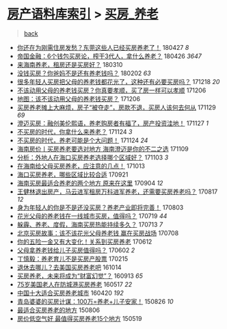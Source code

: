[房产语料库索引](../../README.md)  > [买房_养老](买房_养老.md)
====
> [back](../README.md)

- [你还在为刚需住房发愁？东莞这些人已经买房养老了！](http://jkwz.applinzi.com/ittc/7096609712164570118.html#%E4%BD%A0%E8%BF%98%E5%9C%A8%E4%B8%BA%E5%88%9A%E9%9C%80%E4%BD%8F%E6%88%BF%E5%8F%91%E6%84%81%EF%BC%9F%E4%B8%9C%E8%8E%9E%E8%BF%99%E4%BA%9B%E4%BA%BA%E5%B7%B2%E7%BB%8F%E4%B9%B0%E6%88%BF%E5%85%BB%E8%80%81%E4%BA%86%EF%BC%81) 180427 *8* 
- [帝国金融：6个钱包买房论，榨干3代人，拿什么养老？](http://jkwz.applinzi.com/ittc/7096319379920913425.html#%E5%B8%9D%E5%9B%BD%E9%87%91%E8%9E%8D%EF%BC%9A6%E4%B8%AA%E9%92%B1%E5%8C%85%E4%B9%B0%E6%88%BF%E8%AE%BA%EF%BC%8C%E6%A6%A8%E5%B9%B23%E4%BB%A3%E4%BA%BA%EF%BC%8C%E6%8B%BF%E4%BB%80%E4%B9%88%E5%85%BB%E8%80%81%EF%BC%9F) 180426 *3647* 
- [来海南养老，租房还是买房好？](http://jkwz.applinzi.com/ittc/7078866024470676487.html#%E6%9D%A5%E6%B5%B7%E5%8D%97%E5%85%BB%E8%80%81%EF%BC%8C%E7%A7%9F%E6%88%BF%E8%BF%98%E6%98%AF%E4%B9%B0%E6%88%BF%E5%A5%BD%EF%BC%9F) 180310  
- [没钱买房？你爸妈不是还有养老钱吗？](http://jkwz.applinzi.com/ittc/7065267530736600080.html#%E6%B2%A1%E9%92%B1%E4%B9%B0%E6%88%BF%EF%BC%9F%E4%BD%A0%E7%88%B8%E5%A6%88%E4%B8%8D%E6%98%AF%E8%BF%98%E6%9C%89%E5%85%BB%E8%80%81%E9%92%B1%E5%90%97%EF%BC%9F) 180202 *63* 
- [很多年轻人买房把父母的养老钱都花光了，这种还有必要买房吗？](http://jkwz.applinzi.com/ittc/7048434488206427153.html#%E5%BE%88%E5%A4%9A%E5%B9%B4%E8%BD%BB%E4%BA%BA%E4%B9%B0%E6%88%BF%E6%8A%8A%E7%88%B6%E6%AF%8D%E7%9A%84%E5%85%BB%E8%80%81%E9%92%B1%E9%83%BD%E8%8A%B1%E5%85%89%E4%BA%86%EF%BC%8C%E8%BF%99%E7%A7%8D%E8%BF%98%E6%9C%89%E5%BF%85%E8%A6%81%E4%B9%B0%E6%88%BF%E5%90%97%EF%BC%9F) 171218 *20* 
- [不该动用父母的养老钱买房？你真要孝顺，买了房一样可以孝顺](http://jkwz.applinzi.com/ittc/7043982114410726417.html#%E4%B8%8D%E8%AF%A5%E5%8A%A8%E7%94%A8%E7%88%B6%E6%AF%8D%E7%9A%84%E5%85%BB%E8%80%81%E9%92%B1%E4%B9%B0%E6%88%BF%EF%BC%9F%E4%BD%A0%E7%9C%9F%E8%A6%81%E5%AD%9D%E9%A1%BA%EF%BC%8C%E4%B9%B0%E4%BA%86%E6%88%BF%E4%B8%80%E6%A0%B7%E5%8F%AF%E4%BB%A5%E5%AD%9D%E9%A1%BA) 171206  
- [地图：该不该动用父母的养老钱买房？](http://jkwz.applinzi.com/ittc/7043912600084022288.html#%E5%9C%B0%E5%9B%BE%EF%BC%9A%E8%AF%A5%E4%B8%8D%E8%AF%A5%E5%8A%A8%E7%94%A8%E7%88%B6%E6%AF%8D%E7%9A%84%E5%85%BB%E8%80%81%E9%92%B1%E4%B9%B0%E6%88%BF%EF%BC%9F) 171206  
- [买房养老摊上大麻烦，房子“被夺走”，房款不退，买房人该何去何从](http://jkwz.applinzi.com/ittc/7041373533286958097.html#%E4%B9%B0%E6%88%BF%E5%85%BB%E8%80%81%E6%91%8A%E4%B8%8A%E5%A4%A7%E9%BA%BB%E7%83%A6%EF%BC%8C%E6%88%BF%E5%AD%90%E2%80%9C%E8%A2%AB%E5%A4%BA%E8%B5%B0%E2%80%9D%EF%BC%8C%E6%88%BF%E6%AC%BE%E4%B8%8D%E9%80%80%EF%BC%8C%E4%B9%B0%E6%88%BF%E4%BA%BA%E8%AF%A5%E4%BD%95%E5%8E%BB%E4%BD%95%E4%BB%8E) 171129 *69* 
- [澄迈买房：融创美伦熙语，养老购房者有福了，房产投资洼地！](http://jkwz.applinzi.com/ittc/7040654216094286865.html#%E6%BE%84%E8%BF%88%E4%B9%B0%E6%88%BF%EF%BC%9A%E8%9E%8D%E5%88%9B%E7%BE%8E%E4%BC%A6%E7%86%99%E8%AF%AD%EF%BC%8C%E5%85%BB%E8%80%81%E8%B4%AD%E6%88%BF%E8%80%85%E6%9C%89%E7%A6%8F%E4%BA%86%EF%BC%8C%E6%88%BF%E4%BA%A7%E6%8A%95%E8%B5%84%E6%B4%BC%E5%9C%B0%EF%BC%81) 171127 *1* 
- [不买房的时代，你拿什么来养老？](http://jkwz.applinzi.com/ittc/7039513018793198609.html#%E4%B8%8D%E4%B9%B0%E6%88%BF%E7%9A%84%E6%97%B6%E4%BB%A3%EF%BC%8C%E4%BD%A0%E6%8B%BF%E4%BB%80%E4%B9%88%E6%9D%A5%E5%85%BB%E8%80%81%EF%BC%9F) 171124 *3* 
- [不买房的时代，养老可能是个大问题！](http://jkwz.applinzi.com/ittc/7039513018327630864.html#%E4%B8%8D%E4%B9%B0%E6%88%BF%E7%9A%84%E6%97%B6%E4%BB%A3%EF%BC%8C%E5%85%BB%E8%80%81%E5%8F%AF%E8%83%BD%E6%98%AF%E4%B8%AA%E5%A4%A7%E9%97%AE%E9%A2%98%EF%BC%81) 171124 *24* 
- [海南房价丨买房养老要选对地方 海南澄迈是你的不二之选](http://jkwz.applinzi.com/ittc/7033868891070137360.html#%E6%B5%B7%E5%8D%97%E6%88%BF%E4%BB%B7%E4%B8%A8%E4%B9%B0%E6%88%BF%E5%85%BB%E8%80%81%E8%A6%81%E9%80%89%E5%AF%B9%E5%9C%B0%E6%96%B9+%E6%B5%B7%E5%8D%97%E6%BE%84%E8%BF%88%E6%98%AF%E4%BD%A0%E7%9A%84%E4%B8%8D%E4%BA%8C%E4%B9%8B%E9%80%89) 171109  
- [分析：外地人在海口买房养老选择哪个区域好？](http://jkwz.applinzi.com/ittc/7031750113192576017.html#%E5%88%86%E6%9E%90%EF%BC%9A%E5%A4%96%E5%9C%B0%E4%BA%BA%E5%9C%A8%E6%B5%B7%E5%8F%A3%E4%B9%B0%E6%88%BF%E5%85%BB%E8%80%81%E9%80%89%E6%8B%A9%E5%93%AA%E4%B8%AA%E5%8C%BA%E5%9F%9F%E5%A5%BD%EF%BC%9F) 171103 *3* 
- [在海南给父母买房养老，应注意的几点！](http://jkwz.applinzi.com/ittc/7023960351245354000.html#%E5%9C%A8%E6%B5%B7%E5%8D%97%E7%BB%99%E7%88%B6%E6%AF%8D%E4%B9%B0%E6%88%BF%E5%85%BB%E8%80%81%EF%BC%8C%E5%BA%94%E6%B3%A8%E6%84%8F%E7%9A%84%E5%87%A0%E7%82%B9%EF%BC%81) 171013  
- [海口买房养老，哪些区域比较合适](http://jkwz.applinzi.com/ittc/7015709011255755792.html#%E6%B5%B7%E5%8F%A3%E4%B9%B0%E6%88%BF%E5%85%BB%E8%80%81%EF%BC%8C%E5%93%AA%E4%BA%9B%E5%8C%BA%E5%9F%9F%E6%AF%94%E8%BE%83%E5%90%88%E9%80%82) 170921  
- [海南买房最适合养老的两个地方 原来在这里](http://jkwz.applinzi.com/ittc/7009545002827645968.html#%E6%B5%B7%E5%8D%97%E4%B9%B0%E6%88%BF%E6%9C%80%E9%80%82%E5%90%88%E5%85%BB%E8%80%81%E7%9A%84%E4%B8%A4%E4%B8%AA%E5%9C%B0%E6%96%B9+%E5%8E%9F%E6%9D%A5%E5%9C%A8%E8%BF%99%E9%87%8C) 170904 *12* 
- [王健林退出房产，马云进军租房万科进军养老，还需要买房养老吗？](http://jkwz.applinzi.com/ittc/7002801489280762896.html#%E7%8E%8B%E5%81%A5%E6%9E%97%E9%80%80%E5%87%BA%E6%88%BF%E4%BA%A7%EF%BC%8C%E9%A9%AC%E4%BA%91%E8%BF%9B%E5%86%9B%E7%A7%9F%E6%88%BF%E4%B8%87%E7%A7%91%E8%BF%9B%E5%86%9B%E5%85%BB%E8%80%81%EF%BC%8C%E8%BF%98%E9%9C%80%E8%A6%81%E4%B9%B0%E6%88%BF%E5%85%BB%E8%80%81%E5%90%97%EF%BC%9F) 170817 *12* 
- [身为年轻人的你是不是还没买房？养老产业即将完善！](http://jkwz.applinzi.com/ittc/6997638647485301776.html#%E8%BA%AB%E4%B8%BA%E5%B9%B4%E8%BD%BB%E4%BA%BA%E7%9A%84%E4%BD%A0%E6%98%AF%E4%B8%8D%E6%98%AF%E8%BF%98%E6%B2%A1%E4%B9%B0%E6%88%BF%EF%BC%9F%E5%85%BB%E8%80%81%E4%BA%A7%E4%B8%9A%E5%8D%B3%E5%B0%86%E5%AE%8C%E5%96%84%EF%BC%81) 170803  
- [花光父母的养老钱在一线城市买房，值得吗？](http://jkwz.applinzi.com/ittc/6992158781063300112.html#%E8%8A%B1%E5%85%89%E7%88%B6%E6%AF%8D%E7%9A%84%E5%85%BB%E8%80%81%E9%92%B1%E5%9C%A8%E4%B8%80%E7%BA%BF%E5%9F%8E%E5%B8%82%E4%B9%B0%E6%88%BF%EF%BC%8C%E5%80%BC%E5%BE%97%E5%90%97%EF%BC%9F) 170719 *44* 
- [躲霾、养老、度假，海南买房热能持续多久？](http://jkwz.applinzi.com/ittc/6989736069258806288.html#%E8%BA%B2%E9%9C%BE%E3%80%81%E5%85%BB%E8%80%81%E3%80%81%E5%BA%A6%E5%81%87%EF%BC%8C%E6%B5%B7%E5%8D%97%E4%B9%B0%E6%88%BF%E7%83%AD%E8%83%BD%E6%8C%81%E7%BB%AD%E5%A4%9A%E4%B9%85%EF%BC%9F) 170713 *7* 
- [北京买房故事：该不该花光父母养老钱 赢在买房战场](http://jkwz.applinzi.com/ittc/6987833551255766033.html#%E5%8C%97%E4%BA%AC%E4%B9%B0%E6%88%BF%E6%95%85%E4%BA%8B%EF%BC%9A%E8%AF%A5%E4%B8%8D%E8%AF%A5%E8%8A%B1%E5%85%89%E7%88%B6%E6%AF%8D%E5%85%BB%E8%80%81%E9%92%B1+%E8%B5%A2%E5%9C%A8%E4%B9%B0%E6%88%BF%E6%88%98%E5%9C%BA) 170708  
- [你的五险一金又有大变化！关系到买房养老](http://jkwz.applinzi.com/ittc/6978394959827698692.html#%E4%BD%A0%E7%9A%84%E4%BA%94%E9%99%A9%E4%B8%80%E9%87%91%E5%8F%88%E6%9C%89%E5%A4%A7%E5%8F%98%E5%8C%96%EF%BC%81%E5%85%B3%E7%B3%BB%E5%88%B0%E4%B9%B0%E6%88%BF%E5%85%BB%E8%80%81) 170612  
- [父母拿养老钱给儿子买房值得吗？](http://jkwz.applinzi.com/ittc/6974536494919189509.html#%E7%88%B6%E6%AF%8D%E6%8B%BF%E5%85%BB%E8%80%81%E9%92%B1%E7%BB%99%E5%84%BF%E5%AD%90%E4%B9%B0%E6%88%BF%E5%80%BC%E5%BE%97%E5%90%97%EF%BC%9F) 170602 *2* 
- [丁慎毅：养老育儿不是买房产股票](http://jkwz.applinzi.com/ittc/6934886526847812612.html#%E4%B8%81%E6%85%8E%E6%AF%85%EF%BC%9A%E5%85%BB%E8%80%81%E8%82%B2%E5%84%BF%E4%B8%8D%E6%98%AF%E4%B9%B0%E6%88%BF%E4%BA%A7%E8%82%A1%E7%A5%A8) 170215  
- [退休去哪儿？去美国买房养老吧](http://jkwz.applinzi.com/ittc/6888909148481127428.html#%E9%80%80%E4%BC%91%E5%8E%BB%E5%93%AA%E5%84%BF%EF%BC%9F%E5%8E%BB%E7%BE%8E%E5%9B%BD%E4%B9%B0%E6%88%BF%E5%85%BB%E8%80%81%E5%90%A7) 161014  
- [买房养老，未来将成为“财富幻觉”？](http://jkwz.applinzi.com/ittc/6877180959383880708.html#%E4%B9%B0%E6%88%BF%E5%85%BB%E8%80%81%EF%BC%8C%E6%9C%AA%E6%9D%A5%E5%B0%86%E6%88%90%E4%B8%BA%E2%80%9C%E8%B4%A2%E5%AF%8C%E5%B9%BB%E8%A7%89%E2%80%9D%EF%BC%9F) 160913 *65* 
- [75岁美国老人在防城港买房养老](http://jkwz.applinzi.com/ittc/6833148254472373252.html#75%E5%B2%81%E7%BE%8E%E5%9B%BD%E8%80%81%E4%BA%BA%E5%9C%A8%E9%98%B2%E5%9F%8E%E6%B8%AF%E4%B9%B0%E6%88%BF%E5%85%BB%E8%80%81) 160517 *22* 
- [中国十大适合买房养老城市](http://jkwz.applinzi.com/ittc/6823191363839329285.html#%E4%B8%AD%E5%9B%BD%E5%8D%81%E5%A4%A7%E9%80%82%E5%90%88%E4%B9%B0%E6%88%BF%E5%85%BB%E8%80%81%E5%9F%8E%E5%B8%82) 160420 *192* 
- [青岛婆婆的买房计谋：100万=养老+儿子安家！](http://jkwz.applinzi.com/ittc/6734931856462824452.html#%E9%9D%92%E5%B2%9B%E5%A9%86%E5%A9%86%E7%9A%84%E4%B9%B0%E6%88%BF%E8%AE%A1%E8%B0%8B%EF%BC%9A100%E4%B8%87%3D%E5%85%BB%E8%80%81%2B%E5%84%BF%E5%AD%90%E5%AE%89%E5%AE%B6%EF%BC%81) 150826 *10* 
- [最适合买房养老的地方](http://jkwz.applinzi.com/ittc/547650615576124234.html#%E6%9C%80%E9%80%82%E5%90%88%E4%B9%B0%E6%88%BF%E5%85%BB%E8%80%81%E7%9A%84%E5%9C%B0%E6%96%B9) 150806  
- [房价低空气好 最值得买房养老15个地方](http://jkwz.applinzi.com/ittc/547650611419114664.html#%E6%88%BF%E4%BB%B7%E4%BD%8E%E7%A9%BA%E6%B0%94%E5%A5%BD+%E6%9C%80%E5%80%BC%E5%BE%97%E4%B9%B0%E6%88%BF%E5%85%BB%E8%80%8115%E4%B8%AA%E5%9C%B0%E6%96%B9) 150519  
